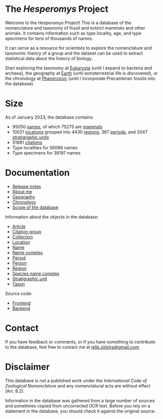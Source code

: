 # The _Hesperomys_ Project

Welcome to the _Hesperomys_ Project! This is a database of the nomenclature and taxonomy
of fossil and extinct mammals and other animals. It contains information such as type
locality, age, and type specimens for tens of thousands of names.

It can serve as a resource for scientists to explore the nomenclature and taxonomic history
of a group and the dataset can be used to extract statistical data about the history of
biology.

Start exploring the taxonomy at [Eukaryota](/t/Eukaryota) (until I expand to bacteria and archaea),
the geography at [Earth](/r/Earth)
(until extraterrestrial life is discovered), or the chronology at [Phanerozoic](/p/Phanerozoic)
(until I incorporate Precambrian fossils into the database).

# Size

As of January 2023, the database contains:

- 95050 [names](/docs/name), of which 75275 are [mammals](/t/Mammalia)
- 10021 [locations](/docs/location) grouped into 4430 [regions](/docs/region), 367 [periods](/docs/period),
  and 2047 [stratigraphic units](/docs/stratigraphic-unit)
- 51981 [citations](/docs/article)
- Type localities for 56086 names
- Type specimens for 38197 names

# Documentation

- [Release notes](/docs/release_notes)
- [About me](/docs/about)
- [Geography](/docs/geography)
- [Chronology](/docs/chronology)
- [Scope of the database](/docs/scope)

Information about the objects in the database:

- [Article](/docs/article)
- [Citation group](/docs/citation-group)
- [Collection](/docs/collection)
- [Location](/docs/location)
- [Name](/docs/name)
- [Name complex](/docs/name-complex)
- [Period](/docs/period)
- [Person](/docs/person)
- [Region](/docs/region)
- [Species name complex](/docs/species-name-complex)
- [Stratigraphic unit](/docs/stratigraphic-unit)
- [Taxon](/docs/taxon)

Source code:

- [Frontend](https://github.com/JelleZijlstra/hesperomys/)
- [Backend](https://github.com/JelleZijlstra/taxonomy/)

# Contact

If you have feedback or comments, or if you have something to contribute to the database,
feel free to contact me at [jelle.zijlstra@gmail.com](mailto:jelle.zijlstra@gmail.com).

# Disclaimer

This database is not a published work under the _International Code of Zoological
Nomenclature_ and any nomenclatural acts are without effect (Art. 8.2).

Information in the database was gathered from a large number of sources and
sometimes copied from uncorrected OCR text. Before you rely on a statement in the
database, you should check it against the original source.
